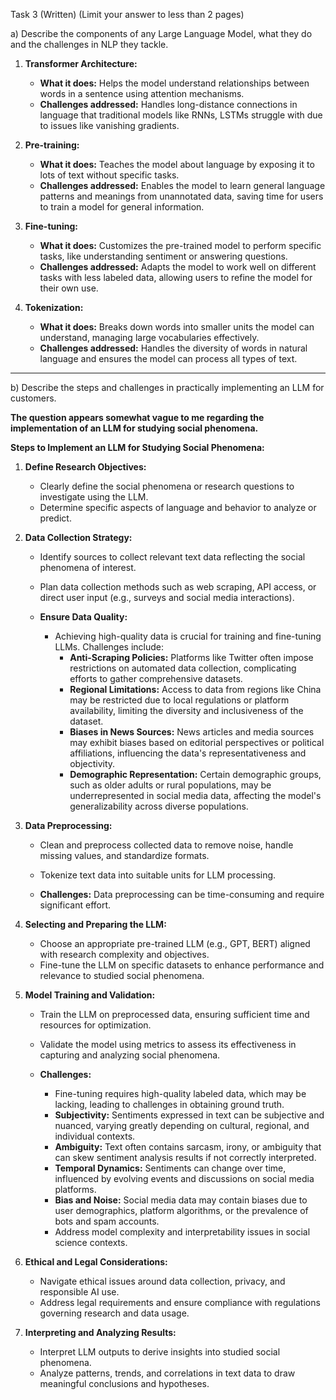 Task 3 (Written) (Limit your answer to less than 2 pages)

a) Describe the components of any Large Language Model, what they do and the challenges in NLP they tackle.

1. **Transformer Architecture:**
   - **What it does:** Helps the model understand relationships between words in a sentence using attention mechanisms.
   - **Challenges addressed:** Handles long-distance connections in language that traditional models like RNNs, LSTMs struggle with due to issues like vanishing gradients.

2. **Pre-training:**
   - **What it does:** Teaches the model about language by exposing it to lots of text without specific tasks.
   - **Challenges addressed:** Enables the model to learn general language patterns and meanings from unannotated data, saving time for users to train a model for general information.

3. **Fine-tuning:**
   - **What it does:** Customizes the pre-trained model to perform specific tasks, like understanding sentiment or answering questions.
   - **Challenges addressed:** Adapts the model to work well on different tasks with less labeled data, allowing users to refine the model for their own use.

4. **Tokenization:**
   - **What it does:** Breaks down words into smaller units the model can understand, managing large vocabularies effectively.
   - **Challenges addressed:** Handles the diversity of words in natural language and ensures the model can process all types of text.

---
b) Describe the steps and challenges in practically implementing an LLM for customers.

**The question appears somewhat vague to me regarding the implementation of an LLM for studying social phenomena.**

**Steps to Implement an LLM for Studying Social Phenomena:**

1. **Define Research Objectives:**
   - Clearly define the social phenomena or research questions to investigate using the LLM.
   - Determine specific aspects of language and behavior to analyze or predict.

2. **Data Collection Strategy:**
   - Identify sources to collect relevant text data reflecting the social phenomena of interest.
   - Plan data collection methods such as web scraping, API access, or direct user input (e.g., surveys and social media interactions).

   - **Ensure Data Quality:**
     - Achieving high-quality data is crucial for training and fine-tuning LLMs. Challenges include:
       - **Anti-Scraping Policies:** Platforms like Twitter often impose restrictions on automated data collection, complicating efforts to gather comprehensive datasets.
       - **Regional Limitations:** Access to data from regions like China may be restricted due to local regulations or platform availability, limiting the diversity and inclusiveness of the dataset.
       - **Biases in News Sources:** News articles and media sources may exhibit biases based on editorial perspectives or political affiliations, influencing the data's representativeness and objectivity.
       - **Demographic Representation:** Certain demographic groups, such as older adults or rural populations, may be underrepresented in social media data, affecting the model's generalizability across diverse populations.

3. **Data Preprocessing:**
   - Clean and preprocess collected data to remove noise, handle missing values, and standardize formats.
   - Tokenize text data into suitable units for LLM processing.

   - **Challenges:** Data preprocessing can be time-consuming and require significant effort.

4. **Selecting and Preparing the LLM:**
   - Choose an appropriate pre-trained LLM (e.g., GPT, BERT) aligned with research complexity and objectives.
   - Fine-tune the LLM on specific datasets to enhance performance and relevance to studied social phenomena.

5. **Model Training and Validation:**
   - Train the LLM on preprocessed data, ensuring sufficient time and resources for optimization.
   - Validate the model using metrics to assess its effectiveness in capturing and analyzing social phenomena.

   - **Challenges:**
     - Fine-tuning requires high-quality labeled data, which may be lacking, leading to challenges in obtaining ground truth.
     - **Subjectivity:** Sentiments expressed in text can be subjective and nuanced, varying greatly depending on cultural, regional, and individual contexts.
     - **Ambiguity:** Text often contains sarcasm, irony, or ambiguity that can skew sentiment analysis results if not correctly interpreted.
     - **Temporal Dynamics:** Sentiments can change over time, influenced by evolving events and discussions on social media platforms.
     - **Bias and Noise:** Social media data may contain biases due to user demographics, platform algorithms, or the prevalence of bots and spam accounts.
     - Address model complexity and interpretability issues in social science contexts.
  
6. **Ethical and Legal Considerations:**
   - Navigate ethical issues around data collection, privacy, and responsible AI use.
   - Address legal requirements and ensure compliance with regulations governing research and data usage.

7. **Interpreting and Analyzing Results:**
   - Interpret LLM outputs to derive insights into studied social phenomena.
   - Analyze patterns, trends, and correlations in text data to draw meaningful conclusions and hypotheses.